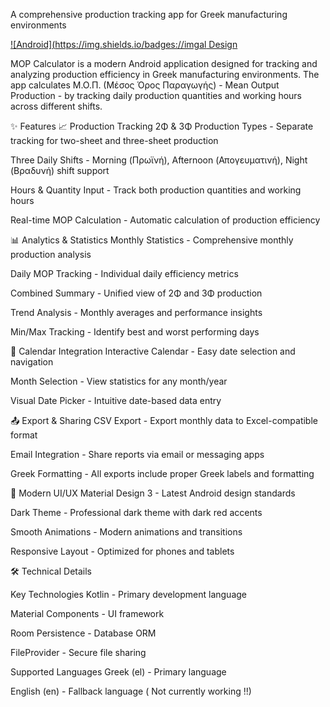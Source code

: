 A comprehensive production tracking app for Greek manufacturing environments

[![Android](https://img.shields.io/badges://imgal Design](https://img.shieldsimg.shields)

MOP Calculator is a modern Android application designed for tracking and analyzing production efficiency in Greek manufacturing environments. The app calculates Μ.Ο.Π. (Μέσος Όρος Παραγωγής) - Mean Output Production - by tracking daily production quantities and working hours across different shifts.

✨ Features
📈 Production Tracking
2Φ & 3Φ Production Types - Separate tracking for two-sheet and three-sheet production

Three Daily Shifts - Morning (Πρωϊνή), Afternoon (Απογευματινή), Night (Βραδυνή) shift support

Hours & Quantity Input - Track both production quantities and working hours

Real-time MOP Calculation - Automatic calculation of production efficiency

📊 Analytics & Statistics
Monthly Statistics - Comprehensive monthly production analysis

Daily MOP Tracking - Individual daily efficiency metrics

Combined Summary - Unified view of 2Φ and 3Φ production

Trend Analysis - Monthly averages and performance insights

Min/Max Tracking - Identify best and worst performing days

📅 Calendar Integration
Interactive Calendar - Easy date selection and navigation

Month Selection - View statistics for any month/year

Visual Date Picker - Intuitive date-based data entry

📤 Export & Sharing
CSV Export - Export monthly data to Excel-compatible format

Email Integration - Share reports via email or messaging apps

Greek Formatting - All exports include proper Greek labels and formatting

🎨 Modern UI/UX
Material Design 3 - Latest Android design standards

Dark Theme - Professional dark theme with dark red accents

Smooth Animations - Modern animations and transitions

Responsive Layout - Optimized for phones and tablets

🛠️ Technical Details

Key Technologies
Kotlin - Primary development language

Material Components - UI framework

Room Persistence - Database ORM

FileProvider - Secure file sharing

Supported Languages
Greek (el) - Primary language

English (en) - Fallback language ( Not currently working !!)
